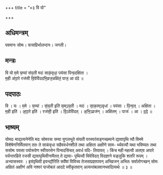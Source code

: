 +++
title = "०३ वि यो"

+++
## अधिमन्त्रम्
पवमानः सोमः। वत्सप्रिर्भालन्दनः। जगती।

## मन्त्रः
वि यो म॒मे य॒म्या॑ संय॒ती मदः॑ साकं॒वृधा॒ पय॑सा पिन्व॒दक्षि॑ता ।  
म॒ही अ॑पा॒रे रज॑सी वि॒वेवि॑ददभि॒व्रज॒न्नक्षि॑तं॒ पाज॒ आ द॑दे ॥

## पदपाठः
वि । यः । म॒मे । य॒म्या॑ । सं॒य॒ती इति॑ स॒म्ऽय॒ती । मदः॑ । सा॒का॒म्ऽवृधा॑ । पय॑सा । पि॒न्व॒त् । अक्षि॑ता ।  
म॒ही इति॑ । अ॒पा॒रे इति॑ । रज॑सी॒ इति॑ । वि॒ऽवेवि॑दत् । अ॒भि॒ऽव्रज॑न् । अक्षि॑तम् । पाजः॑ । आ । द॒दे॒ ॥

## भाष्यम्
योमदः माद्यत्यनेनेति मदः सोमरसः यम्या युगलभूते संयती परस्परंसङ्गच्छमाने द्यावापृथि व्यौ विममे विशेषेणनिर्मितवान् ततः ते साकंवृधा सहैववर्धनशीले तथा अक्षिता अक्षीणे साम- र्थ्यवत्यौ यथा भविष्यतः तथा ससोमः पयसा पयोरूपेण स्वीयरसेन पिन्वदसिंचत् अवर्ध यदि- तियावत् । किंच मही महत्यौ अतएव अपारे पर्यन्तरहिते रजसी द्यावापृथिवीनामैतत् ते द्यावा- पृथिव्यौ विवेविदत् विदज्ञाने यङ्लुकि शतरि रूपम् । अभ्यासस्वरः । इयंपृथिवी इयन्द्यौरिति सर्वेषां विविच्य तेजसाप्रज्ञापयन् अभिव्रजन् अभितः सर्वातोगच्छन् सोमः अक्षितं अक्षीणं अवि नश्वरं पाजोबलं आददे स्वीकृतवान् अत्यन्तंबलवानभवदित्यर्थः ॥ ३ ॥
